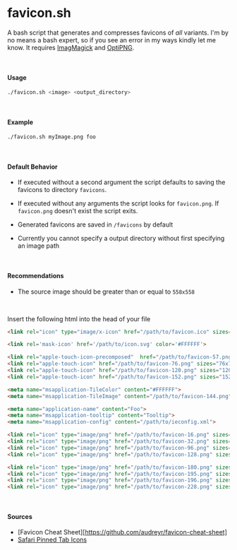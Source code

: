 # favicon.sh
A bash script that generates and compresses favicons of *all* variants. I'm by no means a bash expert, so if you see an error in my ways kindly let me know. It requires [ImagMagick](https://www.imagemagick.org) and [OptiPNG](http://optipng.sourceforge.net/).

<br>

#### Usage
```bash
./favicon.sh <image> <output_directory>
```

<br>

#### Example
```bash
./favicon.sh myImage.png foo
```

<br>

#### Default Behavior
- If executed without a second argument the script defaults to saving the
favicons to directory `favicons`.

- If executed without any arguments the script looks for `favicon.png`. If
`favicon.png` doesn't exist the script exits.

- Generated favicons are saved in `/favicons` by default

- Currently you cannot specify a output directory without first specifying an
image path

<br>

#### Recommendations
- The source image should be greater than or equal to `558x558`

<br>

Insert the following html into the head of your file

```html
<link rel="icon" type="image/x-icon" href="/path/to/favicon.ico" sizes="16x16 24x24 32x32 48x48 64x64"/>

<link rel='mask-icon' href='/path/to/icon.svg' color='#FFFFFF'>

<link rel="apple-touch-icon-precomposed"  href="/path/to/favicon-57.png" sizes="57x57">
<link rel="apple-touch-icon" href="/path/to/favicon-76.png" sizes="76x76">
<link rel="apple-touch-icon" href="/path/to/favicon-120.png" sizes="120x120">
<link rel="apple-touch-icon" href="/path/to/favicon-152.png" sizes="152x152">

<meta name="msapplication-TileColor" content="#FFFFFF">
<meta name="msapplication-TileImage" content="/path/to/favicon-144.png">

<meta name="application-name" content="Foo">
<meta name="msapplication-tooltip" content="Tooltip">
<meta name="msapplication-config" content="/path/to/ieconfig.xml">

<link rel="icon" type="image/png" href="/path/to/favicon-16.png" sizes="16x16">
<link rel="icon" type="image/png" href="/path/to/favicon-32.png" sizes="32x32">
<link rel="icon" type="image/png" href="/path/to/favicon-96.png" sizes="96x96">
<link rel="icon" type="image/png" href="/path/to/favicon-128.png" sizes="128x128">

<link rel="icon" type="image/png" href="/path/to/favicon-180.png" sizes="180x180"/>
<link rel="icon" type="image/png" href="/path/to/favicon-195.png" sizes="195x195"/>
<link rel="icon" type="image/png" href="/path/to/favicon-196.png" sizes="196x196"/>
<link rel="icon" type="image/png" href="/path/to/favicon-228.png" sizes="228x228"/>
```

<br>

#### Sources
- [Favicon Cheat Sheet][https://github.com/audreyr/favicon-cheat-sheet]
- [Safari Pinned Tab Icons](https://developer.apple.com/library/ios/documentation/AppleApplications/Reference/SafariWebContent/pinnedTabs/pinnedTabs.html)
